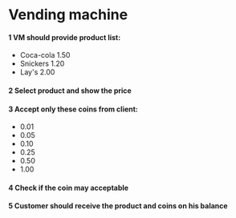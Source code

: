 # Vending machine


#### 1 VM should provide product list:
- Coca-cola 1.50
- Snickers 1.20
- Lay's 2.00

#### 2 Select product and show the price

#### 3 Accept only these coins from client:
- 0.01
- 0.05
- 0.10
- 0.25
- 0.50
- 1.00

#### 4 Check if the coin may acceptable

#### 5 Customer should receive the product and coins on his balance


